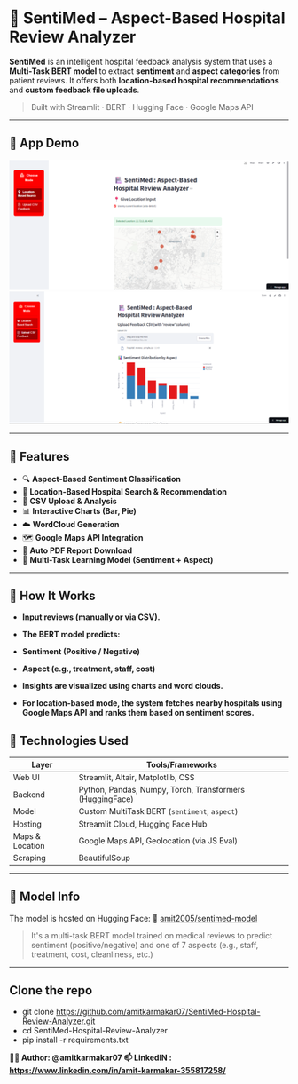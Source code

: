 # 🏥 SentiMed – Aspect-Based Hospital Review Analyzer

**SentiMed** is an intelligent hospital feedback analysis system that uses a **Multi-Task BERT model** to extract **sentiment** and **aspect categories** from patient reviews. It offers both **location-based hospital recommendations** and **custom feedback file uploads**.

> Built with Streamlit · BERT · Hugging Face · Google Maps API

---

## 📸 App Demo
![Demo of the App](assets/demo1.png)
![Demo of the App](assets/demo2.png)

---

## 🌟 Features

- 🔍 **Aspect-Based Sentiment Classification**  
- 🏥 **Location-Based Hospital Search & Recommendation**  
- 📁 **CSV Upload & Analysis**  
- 📊 **Interactive Charts (Bar, Pie)**  
- ☁️ **WordCloud Generation**  
- 🗺️ **Google Maps API Integration**  
- 🧾 **Auto PDF Report Download**  
- 🧠 **Multi-Task Learning Model (Sentiment + Aspect)**  

---
## 🧠 How It Works

- **Input reviews (manually or via CSV).**

- **The BERT model predicts:**

- **Sentiment (Positive / Negative)**

- **Aspect (e.g., treatment, staff, cost)**

- **Insights are visualized using charts and word clouds.**

- **For location-based mode, the system fetches nearby hospitals using Google Maps API and ranks them based on sentiment scores.**



## 🚀 Technologies Used

| Layer         | Tools/Frameworks                                            |
|---------------|-------------------------------------------------------------|
| Web UI        | Streamlit, Altair, Matplotlib, CSS                              |
| Backend       | Python, Pandas, Numpy, Torch, Transformers (HuggingFace)   |
| Model         | Custom MultiTask BERT (`sentiment`, `aspect`)              |
| Hosting       | Streamlit Cloud, Hugging Face Hub                          |
| Maps & Location | Google Maps API, Geolocation (via JS Eval)               |
| Scraping      | BeautifulSoup                |

---

## 🧠 Model Info

The model is hosted on Hugging Face:
🔗 [amit2005/sentimed-model](https://huggingface.co/amit2005/sentimed-model)

> It's a multi-task BERT model trained on medical reviews to predict sentiment (positive/negative) and one of 7 aspects (e.g., staff, treatment, cost, cleanliness, etc.)

---

## Clone the repo
-   git clone https://github.com/amitkarmakar07/SentiMed-Hospital-Review-Analyzer.git
-   cd SentiMed-Hospital-Review-Analyzer
-   pip install -r requirements.txt


**👨‍💻 Author: @amitkarmakar07
📫 LinkedIN : https://www.linkedin.com/in/amit-karmakar-355817258/**




